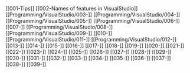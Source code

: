 [[001-Tips]]
[[002-Names of features in VisualStudio]]
[[Programming/VisualStudio/003-]]
[[Programming/VisualStudio/004-]]
[[Programming/VisualStudio/005-]]
[[Programming/VisualStudio/006-]]
[[007-]]
[[Programming/VisualStudio/008-]]
[[Programming/VisualStudio/009-]]
[[010-]]
[[Programming/VisualStudio/011-]]
[[Programming/VisualStudio/012-]]
[[013-]]
[[014-]]
[[015-]]
[[016-]]
[[017-]]
[[018-]]
[[019-]]
[[020-]]
[[021-]]
[[022-]]
[[023-]]
[[024-]]
[[025-]]
[[026-]]
[[027-]]
[[028-]]
[[029-]]
[[030-]]
[[031-]]
[[032-]]
[[033-]]
[[034-]]
[[035-]]
[[036-]]
[[037-]]
[[038-]]
[[039-]]